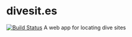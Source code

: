 # divesit.es
[![Build Status](https://travis-ci.org/sdob/divesit.es.svg?branch=authentication)](https://travis-ci.org/sdob/divesit.es)
A web app for locating dive sites 
